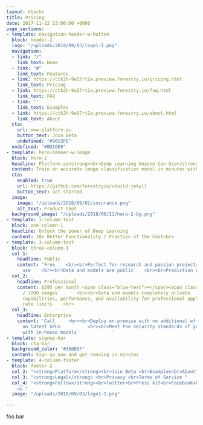 ```yaml
---
layout: blocks
title: Pricing
date: 2017-11-22 23:00:00 +0000
page_sections:
- template: navigation-header-w-button
  block: header-2
  logo: "/uploads/2018/09/03/logo1-1.png"
  navigation:
  - link: "/"
    link_text: Home
  - link: "#"
    link_text: Features
  - link: https://ctk2h-9a57rt2a.preview.forestry.io/pricing.html
    link_text: Pricing
  - link: https://ctk2h-9a57rt2a.preview.forestry.io/faq.html
    link_text: FAQ
  - link: ''
    link_text: Examples
  - link: https://ctk2h-9a57rt2a.preview.forestry.io/about.html
    link_text: About
  cta:
    url: www.platform.ai
    button_text: Join Beta
    undefined: "#9013FE"
  undefined: "#BD10E0"
- template: hero-banner-w-image
  block: hero-2
  headline: Platform.ai<strong><br>Deep Learning Anyone Can Use</strong>
  content: Train an accurate image classification model in minutes with zero coding.
  cta:
    enabled: true
    url: https://github.com/forestryio/ubuild-jekyll
    button_text: Get started
  image:
    image: "/uploads/2018/09/02/insurance.png"
    alt_text: Product Shot
  background_image: "/uploads/2018/06/21/hero-2-bg.png"
- template: 1-column-text
  block: one-column-1
  headline: Unlock the power of Deep Learning
  content: 10x Better Functionality / Fraction of the Cost<br>
- template: 3-column-text
  block: three-column-1
  col_1:
    headline: Public
    content: 'Free    <br><br>Perfect for research and passion projects    <br><br>Unlimited
      use    <br><br>Data and models are public    <br><br>Prediction rate limit      '
  col_2:
    headline: Professional
    content: $295 per month <span class="blue-text">+</span><span class="Apple-converted-space">&nbsp;$</span>1.50
      / 1000 images       <br><br>Data and models completely private    <br><br>Enhanced
      capabilities, performance, and availability for professional applications    <br><br>No
      rate limits    <br>
  col_3:
    headline: Enterprise
    content: 'Call     <br><br>Deploy on-premise with no additional effort         <br><br>Run
      on latest GPUs          <br><br>Meet the security standards of your organization         <br><br>Combine
      with in-house models             '
- template: signup-bar
  block: cta-bar
  background_color: "#380B5F"
  content: Sign up now and get running in minutes
- template: 4-column-footer
  block: footer-2
  col_2: "<strong>Platform</strong><br>Join Beta <br>Examples<br>About"
  col_3: "<strong>Legal</strong> <br>Privacy <br>Terms of Service "
  col_4: "<strong>Follow</strong><br>Twitter<br>Press kit<br>Facebook<br>Newsletter<br>Contact
    us "
  image: "/uploads/2018/09/03/logo1-1.png"

---
```

foo bar